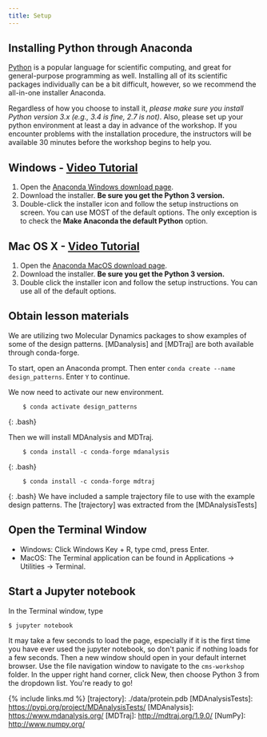 ```yaml
---
title: Setup
---
```

## Installing Python through Anaconda
[Python](https://python.org/) is a popular language for scientific computing, and great for general-purpose programming as well. Installing all of its scientific packages individually can be a bit difficult, however, so we recommend the all-in-one installer Anaconda.

Regardless of how you choose to install it, *please make sure you install Python version 3.x (e.g., 3.4 is fine, 2.7 is not)*.  Also, please set up your python environment at least a day in advance of the workshop. If you encounter problems with the installation procedure, the instructors will be available 30 minutes before the workshop begins to help you.

## Windows - [Video Tutorial](https://www.youtube.com/watch?v=xxQ0mzZ8UvA)

1. Open the [Anaconda Windows download page](https://www.anaconda.com/download/#windows).
2. Download the installer.  **Be sure you get the Python 3 version.**
3. Double-click the installer icon and follow the setup instructions on screen.  You can use MOST of the default options.  The only exception is to check the **Make Anaconda the default Python** option.

## Mac OS X - [Video Tutorial](https://www.youtube.com/watch?v=TcSAln46u9U)

1. Open the [Anaconda MacOS download page](https://www.anaconda.com/download/#macos).
2. Download the installer. **Be sure you get the Python 3 version.**
3. Double click the installer icon and follow the setup instructions.  You can use all of the default options.

## Obtain lesson materials
We are utilizing two Molecular Dynamics packages to show examples of some of the design patterns.
[MDanalysis] and [MDTraj] are both available through conda-forge.

To start, open an Anaconda prompt.
Then enter `conda create --name design_patterns`.
Enter `Y` to continue.

We now need to activate our new environment.
~~~
	$ conda activate design_patterns
~~~
{: .bash}

Then we will install MDAnalysis and MDTraj.
~~~
	$ conda install -c conda-forge mdanalysis
~~~
{: .bash}
~~~
	$ conda install -c conda-forge mdtraj
~~~
{: .bash}
We have included a sample trajectory file to use with the example design patterns.
The [trajectory] was extracted from the [MDAnalysisTests]

## Open the Terminal Window
- Windows:  Click Windows Key + R, type cmd, press Enter.
- MacOS: The Terminal application can be found in Applications -> Utilities -> Terminal.

## Start a Jupyter notebook
In the Terminal window, type
```
$ jupyter notebook
```
It may take a few seconds to load the page, especially if it is the first time you have ever used the jupyter notebook, so don't panic if nothing loads for a few seconds.  Then a new window should open in your default internet browser. Use the file navigation window to navigate to the `cms-workshop` folder.  In the upper right hand corner, click New, then choose Python 3 from the dropdown list.  You're ready to go!

{% include links.md %}
[trajectory]: ./data/protein.pdb
[MDAnalysisTests]: https://pypi.org/project/MDAnalysisTests/
[MDAnalysis]: https://www.mdanalysis.org/
[MDTraj]: http://mdtraj.org/1.9.0/
[NumPy]: http://www.numpy.org/